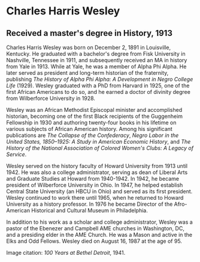 # Charles Harris Wesley
## Received a master's degree in History, 1913
Charles Harris Wesley was born on December 2, 1891 in Louisville, Kentucky. He graduated with a bachelor's degree from Fisk University in Nashville, Tennessee in 1911, and subsequently received an MA in history from Yale in 1913. While at Yale, he was a member of Alpha Phi Alpha. He later served as president and long-term historian of the fraternity, publishing *The History of Alpha Phi Alpha: A Development in Negro College Life* (1929). Wesley graduated with a PhD from Harvard in 1925, one of the first African Americans to do so, and he earned a doctor of divinity degree from Wilberforce University in 1928. 

Wesley was an African Methodist Episcopal minister and accomplished historian, becoming one of the first Black recipients of the Guggenheim Fellowship in 1930 and authoring twenty-four books in his lifetime on various subjects of African American history. Among his significant publications are *The Collapse of the Confederacy*, *Negro Labor in the United States, 1850–1925: A Study in American Economic History*, and *The History of the National Association of Colored Women's Clubs: A Legacy of Service*. 

Wesley served on the history faculty of Howard University from 1913 until 1942. He was also a college administrator, serving as dean of Liberal Arts and Graduate Studies at Howard from 1940-1942. In 1942, he became president of Wilberforce University in Ohio. In 1947, he helped establish Central State University (an HBCU in Ohio) and served as its first president. Wesley continued to work there until 1965, when he returned to Howard University as a history professor. In 1976 he became Director of the Afro-American Historical and Cultural Museum in Philadelphia. 

In addition to his work as a scholar and college administrator, Wesley was a pastor of the Ebenezer and Campbell AME churches in Washington, DC, and a presiding elder in the AME Church. He was a Mason and active in the Elks and Odd Fellows. Wesley died on August 16, 1987 at the age of 95.

Image citation: *100 Years at Bethel Detroit*, 1941.
